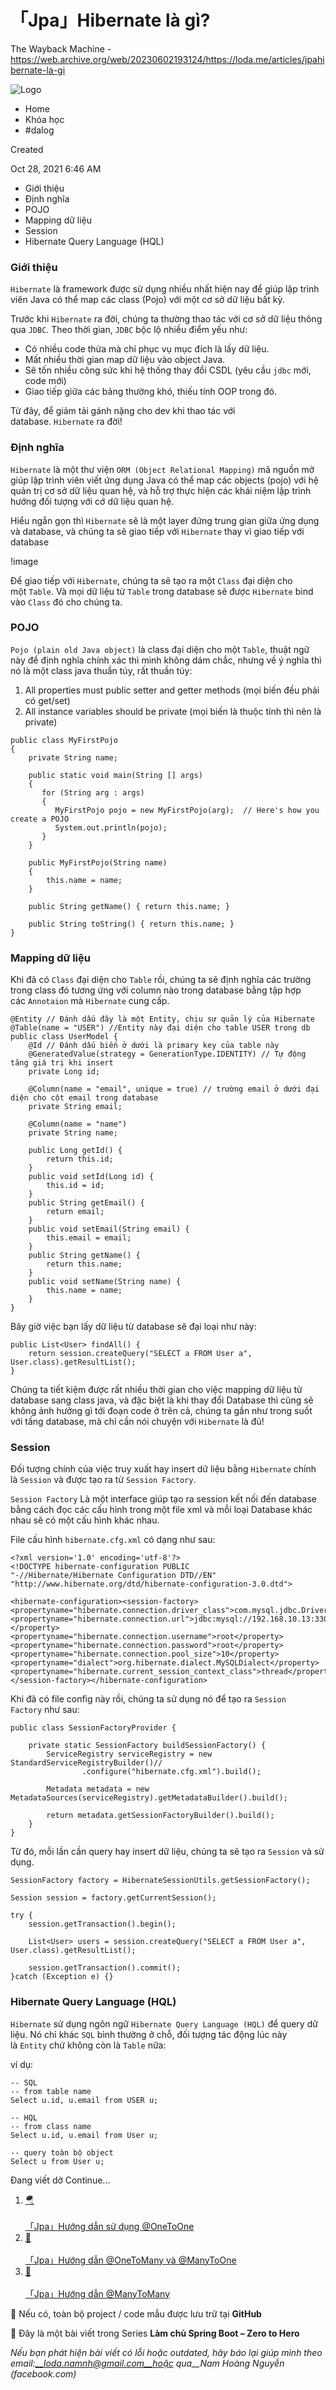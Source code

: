 「Jpa」Hibernate là gì?
===========================

The Wayback Machine - https://web.archive.org/web/20230602193124/https://loda.me/articles/jpahibernate-la-gi

![Logo](https://web.archive.org/web/20230602193124im_/https://super-static-assets.s3.amazonaws.com/8a72ee8e-d4aa-4a06-985f-e92802c5bc44/uploads/logo/36872858-1bc0-4117-bb6b-81d9934b5275.svg)

- Home
- Khóa học
- #dalog

Created

Oct 28, 2021 6:46 AM

- Giới thiệu
- Định nghĩa
- POJO
- Mapping dữ liệu
- Session
- Hibernate Query Language (HQL)

### **Giới thiệu**

`Hibernate` là framework được sử dụng nhiều nhất hiện nay để giúp lập trình viên Java có thể map các class (Pojo) với một cơ sở dữ liệu bất kỳ.

Trước khi `Hibernate` ra đời, chúng ta thường thao tác với cơ sở dữ liệu thông qua `JDBC`. Theo thời gian, `JDBC` bộc lộ nhiều điểm yếu như:

- Có nhiều code thừa mà chỉ phục vụ mục đích là lấy dữ liệu.
- Mất nhiều thời gian map dữ liệu vào object Java.
- Sẽ tốn nhiều công sức khi hệ thống thay đổi CSDL (yêu cầu `jdbc` mới, code mới)
- Giao tiếp giữa các bảng thường khó, thiếu tính OOP trong đó.

Từ đây, để giảm tải gánh nặng cho dev khi thao tác với database. `Hibernate` ra đời!

### **Định nghĩa**

`Hibernate` là một thư viện `ORM (Object Relational Mapping)` mã nguồn mở giúp lập trình viên viết ứng dụng Java có thể map các objects (pojo) với hệ quản trị cơ sở dữ liệu quan hệ, và hỗ trợ thực hiện các khái niệm lập trình hướng đối tượng với cớ dữ liệu quan hệ.

Hiểu ngắn gọn thì `Hibernate` sẽ là một layer đứng trung gian giữa ứng dụng và database, và chúng ta sẽ giao tiếp với `Hibernate` thay vì giao tiếp với database

!image

Để giao tiếp với `Hibernate`, chúng ta sẽ tạo ra một `Class` đại diện cho một `Table`. Và mọi dữ liệu từ `Table` trong database sẽ được `Hibernate` bind vào `Class` đó cho chúng ta.

### **POJO**

`Pojo (plain old Java object)` là class đại diện cho một `Table`, thuật ngữ này để định nghĩa chính xác thì mình không dám chắc, nhưng về ý nghĩa thì nó là một class java thuần túy, rất thuần túy:

1. All properties must public setter and getter methods (mọi biến đều phải có get/set)
2. All instance variables should be private (mọi biến là thuộc tính thì nên là private)

```
public class MyFirstPojo
{
    private String name;

    public static void main(String [] args)
    {
       for (String arg : args)
       {
          MyFirstPojo pojo = new MyFirstPojo(arg);  // Here's how you create a POJO
          System.out.println(pojo);
       }
    }

    public MyFirstPojo(String name)
    {
        this.name = name;
    }

    public String getName() { return this.name; }

    public String toString() { return this.name; }
}
```

### **Mapping dữ liệu**

Khi đã có `Class` đại diện cho `Table` rồi, chúng ta sẽ định nghĩa các trường trong class đó tương ứng với column nào trong database bằng tập hợp các `Annotaion` mà `Hibernate` cung cấp.

```
@Entity // Đánh dấu đây là một Entity, chịu sự quản lý của Hibernate
@Table(name = "USER") //Entity này đại diện cho table USER trong db
public class UserModel {
    @Id // Đánh dấu biến ở dưới là primary key của table này
    @GeneratedValue(strategy = GenerationType.IDENTITY) // Tự động tăng giá trị khi insert
    private Long id;

    @Column(name = "email", unique = true) // trường email ở dưới đại diện cho cột email trong database
    private String email;

    @Column(name = "name")
    private String name;

    public Long getId() {
        return this.id;
    }
    public void setId(Long id) {
        this.id = id;
    }
    public String getEmail() {
        return email;
    }
    public void setEmail(String email) {
        this.email = email;
    }
    public String getName() {
        return this.name;
    }
    public void setName(String name) {
        this.name = name;
    }
}
```

Bây giờ việc bạn lấy dữ liệu từ database sẽ đại loại như này:

```
public List<User> findAll() {
    return session.createQuery("SELECT a FROM User a", User.class).getResultList();
}
```

Chúng ta tiết kiệm được rất nhiều thời gian cho việc mapping dữ liệu từ database sang class java, và đặc biệt là khi thay đổi Database thì cũng sẽ không ảnh hưởng gì tới đoạn code ở trên cả, chúng ta gần như trong suốt với tầng database, mà chỉ cần nói chuyện với `Hibernate` là đủ!

### **Session**

Đối tượng chính của việc truy xuất hay insert dữ liệu bằng `Hibernate` chính là `Session` và được tạo ra từ `Session Factory`.

`Session Factory` Là một interface giúp tạo ra session kết nối đến database bằng cách đọc các cấu hình trong một file xml và mỗi loại Database khác nhau sẽ có một cấu hình khác nhau.

File cấu hình `hibernate.cfg.xml` có dạng như sau:

```
<?xml version='1.0' encoding='utf-8'?>
<!DOCTYPE hibernate-configuration PUBLIC
"-//Hibernate/Hibernate Configuration DTD//EN"
"http://www.hibernate.org/dtd/hibernate-configuration-3.0.dtd">

<hibernate-configuration><session-factory><propertyname="hibernate.connection.driver_class">com.mysql.jdbc.Driver</property><propertyname="hibernate.connection.url">jdbc:mysql://192.168.10.13:3306/loda
</property><propertyname="hibernate.connection.username">root</property><propertyname="hibernate.connection.password">root</property><propertyname="hibernate.connection.pool_size">10</property><propertyname="dialect">org.hibernate.dialect.MySQLDialect</property><propertyname="hibernate.current_session_context_class">thread</property></session-factory></hibernate-configuration>
```

Khi đã có file config này rồi, chúng ta sử dụng nó để tạo ra `Session Factory` như sau:

```
public class SessionFactoryProvider {

    private static SessionFactory buildSessionFactory() {
        ServiceRegistry serviceRegistry = new StandardServiceRegistryBuilder()//
                .configure("hibernate.cfg.xml").build();

        Metadata metadata = new MetadataSources(serviceRegistry).getMetadataBuilder().build();

        return metadata.getSessionFactoryBuilder().build();
    }
}
```

Từ đó, mỗi lần cần query hay insert dữ liệu, chúng ta sẽ tạo ra `Session` và sử dụng.

```
SessionFactory factory = HibernateSessionUtils.getSessionFactory();

Session session = factory.getCurrentSession();

try {
    session.getTransaction().begin();

    List<User> users = session.createQuery("SELECT a FROM User a", User.class).getResultList();

    session.getTransaction().commit();
}catch (Exception e) {}
```

### **Hibernate Query Language (HQL)**

`Hibernate` sử dụng ngôn ngữ `Hibernate Query Language (HQL)` để query dữ liệu. Nó chỉ khác `SQL` bình thường ở chỗ, đối tượng tác động lúc này là `Entity` chứ không còn là `Table` nữa:

ví dụ:

```
-- SQL
-- from table name
Select u.id, u.email from USER u;

-- HQL
-- from class name
Select u.id, u.email from User u;

-- query toàn bộ object
Select u from User u;
```

Đang viết dở Continue...

1. [🪂\
\
「Jpa」Hướng dẫn sử dụng @OneToOne](https://web.archive.org/web/20230602193124/https://loda.me/articles/jpahuong-dan-su-dung-onetoone)
2. [🚅\
\
「Jpa」Hướng dẫn @OneToMany và @ManyToOne](https://web.archive.org/web/20230602193124/https://loda.me/articles/jpahuong-dan-onetomany-va-manytoone)
3. [🛵\
\
「Jpa」Hướng dẫn @ManyToMany](https://web.archive.org/web/20230602193124/https://loda.me/articles/jpahuong-dan-manytomany)

💁 Nếu có, toàn bộ project / code mẫu được lưu trữ tại **GitHub**

🌟 Đây là một bài viết trong Series **Làm chủ Spring Boot – Zero to Hero**

_Nếu bạn phát hiện bài viết có lỗi hoặc outdated, hãy báo lại giúp mình theo email:__loda.namnh@gmail.com__hoặc qua__Nam Hoàng Nguyễn (facebook.com)_





